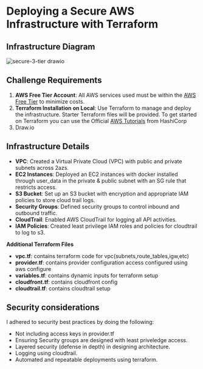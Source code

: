 # **Deploying a Secure AWS Infrastructure with Terraform**

## **Infrastructure Diagram**  
 ![secure-3-tier drawio](https://github.com/user-attachments/assets/97827f65-6c30-48d2-8574-d88dfc9062b7)



## **Challenge Requirements**
1. **AWS Free Tier Account**: All AWS services used must be within the [AWS Free Tier](https://aws.amazon.com/free/) to minimize costs.
2. **Terraform Installation on Local**: Use Terraform to manage and deploy the infrastructure. Starter Terraform files will be provided. To get started on Terraform you can use the Official [AWS Tutorials](https://developer.hashicorp.com/terraform/tutorials/aws-get-started) from HashiCorp
3. Draw.io

## **Infrastructure Details**
- **VPC**: Created a Virtual Private Cloud (VPC) with public and private subnets across 2azs.
- **EC2 Instances**: Deployed an EC2 instances with docker installed through user_data in the private & public subnet with an SG rule that restricts access.
- **S3 Bucket**: Set up an S3 bucket with encryption and appropriate IAM policies to store cloud trail logs.
- **Security Groups**: Defined security groups to control inbound and outbound traffic.
- **CloudTrail**: Enabled AWS CloudTrail for logging all API activities.
- **IAM Policies**: Created least privilege IAM roles and policies for cloudtrail to log to s3.

**Additional Terraform Files**
- **vpc.tf**: contains terraform code for vpc(subnets,route_tables,igw,etc)
- **provider.tf**: contains provider configuration access configured using aws configure
- **variables.tf**: contains dynamic inputs for terraform setup
- **cloudfront.tf**: contains cloudfront config
- **cloudtrail.tf**: contains cloudtrail setup

## **Security considerations**
I adhered to security best practices by doing the following:
- Not including access keys in provider.tf
- Ensuring Security groups are designed with least priveledge access.
- Layered security (defense in depth) in designing architecture.
- Logging using cloudtrail.
- Automated and repeatable deployments using terraform.
  
